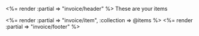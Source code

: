 <%= render :partial => "invoice/header" %>
These are your items

<%= render :partial => "invoice/item", :collection => @items %>
<%= render :partial => "invoice/footer" %>